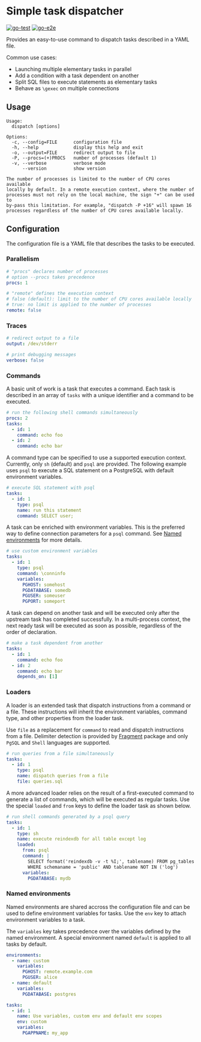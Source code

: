 # Simple task dispatcher

[![go-test](https://github.com/fljdin/dispatch/actions/workflows/go-test.yml/badge.svg)](https://github.com/fljdin/dispatch/actions/workflows/go-test.yml)
[![go-e2e](https://github.com/fljdin/dispatch/actions/workflows/go-e2e.yml/badge.svg)](https://github.com/fljdin/dispatch/actions/workflows/go-e2e.yml)

Provides an easy-to-use command to dispatch tasks described in a YAML file.

Common use cases:

* Launching multiple elementary tasks in parallel
* Add a condition with a task dependent on another
* Split SQL files to execute statements as elementary tasks
* Behave as `\gexec` on multiple connections

## Usage

```text
Usage:
  dispatch [options]

Options:
  -c, --config=FILE      configuration file
  -h, --help             display this help and exit
  -o, --output=FILE      redirect output to file
  -P, --procs=(+)PROCS   number of processes (default 1)
  -v, --verbose          verbose mode
      --version          show version

The number of processes is limited to the number of CPU cores available
locally by default. In a remote execution context, where the number of
processes must not rely on the local machine, the sign "+" can be used to
by-pass this limitation. For example, "dispatch -P +16" will spawn 16
processes regardless of the number of CPU cores available locally.
```

## Configuration

The configuration file is a YAML file that describes the tasks to be executed.

### Parallelism

```yaml
# "procs" declares number of processes
# option --procs takes precedence
procs: 1

# "remote" defines the execution context
# false (default): limit to the number of CPU cores available locally
# true: no limit is applied to the number of processes
remote: false
```

### Traces

```yaml
# redirect output to a file
output: /dev/stderr

# print debugging messages
verbose: false
```

### Commands

A basic unit of work is a task that executes a command. Each task is described
in an array of `tasks` with a unique identifier and a command to be executed.

```yaml
# run the following shell commands simultaneously
procs: 2
tasks:
  - id: 1
    command: echo foo
  - id: 2
    command: echo bar
```

A command type can be specified to use a supported execution context. Currently,
only `sh` (default) and `psql` are provided. The following example uses `psql`
to execute a SQL statement on a PostgreSQL with default environment variables.

```yaml
# execute SQL statement with psql
tasks:
  - id: 1
    type: psql
    name: run this statement
    command: SELECT user;
```

A task can be enriched with environment variables. This is the preferred way to
define connection parameters for a `psql` command.
See [Named environments](#named-environments) for more details.

```yaml
# use custom environment variables
tasks:
  - id: 1
    type: psql
    command: \conninfo
    variables:
      PGHOST: somehost
      PGDATABASE: somedb
      PGUSER: someuser
      PGPORT: someport
```

A task can depend on another task and will be executed only after the upstream
task has completed successfully. In a multi-process context, the next ready task
will be executed as soon as possible, regardless of the order of declaration.

```yaml
# make a task dependent from another
tasks:
  - id: 1
    command: echo foo
  - id: 2
    command: echo bar
    depends_on: [1]
```

### Loaders

A loader is an extended task that dispatch instructions from a command or a
file. These instructions will inherit the environment variables, command type,
and other properties from the loader task.

Use `file` as a replacement for `command` to read and dispatch instructions from
a file. Delimiter detection is provided by [Fragment] package and only `PgSQL`
and `Shell` languages are supported.

[Fragment]: https://github.com/fljdin/fragment

```yaml
# run queries from a file simultaneously
tasks:
  - id: 1
    type: psql
    name: dispatch queries from a file
    file: queries.sql
```

A more advanced loader relies on the result of a first-executed command to
generate a list of commands, which will be executed as regular tasks. Use the
special `loaded` and `from` keys to define the loader task as shown below.

```yaml
# run shell commands generated by a psql query
tasks:
  - id: 1
    type: sh
    name: execute reindexdb for all table except log
    loaded:
      from: psql
      command: |
        SELECT format('reindexdb -v -t %I;', tablename) FROM pg_tables
        WHERE schemaname = 'public' AND tablename NOT IN ('log')
      variables:
        PGDATABASE: mydb
```

### Named environments

Named environments are shared accross the configuration file and can be used to
define environment variables for tasks. Use the `env` key to attach environment
variables to a task.

The `variables` key takes precedence over the variables defined by the named
environment. A special environment named `default` is applied to all tasks by
default.

```yaml
environments:
  - name: custom
    variables:
      PGHOST: remote.example.com
      PGUSER: alice
  - name: default
    variables:
      PGDATABASE: postgres

tasks:
  - id: 1
    name: Use variables, custom env and default env scopes
    env: custom
    variables:
      PGAPPNAME: my_app
```
